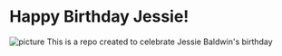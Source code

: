 # Happy Birthday Jessie!

![picture]()
This is a repo created to celebrate Jessie Baldwin's birthday
